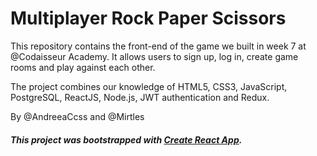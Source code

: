 # Multiplayer Rock Paper Scissors
This repository contains the front-end of the game we built in week 7 at @Codaisseur Academy. It allows users to sign up, log in, create game rooms and play against each other.

The project combines our knowledge of HTML5, CSS3, JavaScript, PostgreSQL, ReactJS, Node.js, JWT authentication and Redux.

By @AndreeaCcss and @Mirtles

##### This project was bootstrapped with [Create React App](https://github.com/facebook/create-react-app).

